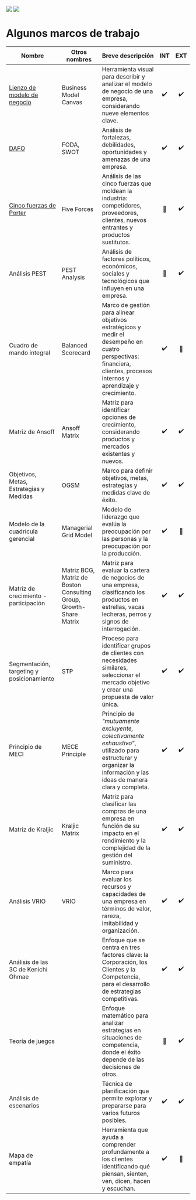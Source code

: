 [![](https://img.shields.io/badge/-Tabla_de_contenidos-000?style=flat&logo=Emlakjet&logoColor=red)](../README.md)
[![](https://img.shields.io/badge/-Inicio%20de%20cap%C3%ADtulo-000?style=flat&logo=Acclaim&logoColor=red)](./t01-00-00-modelosDeNegocioInnovacion.md)

# Algunos marcos de trabajo

|Nombre|Otros nombres|Breve descripción|INT|EXT
-|-|-|:-:|:-:
[Lienzo de modelo de negocio](lienzoModeloNegocio/README.md)|Business Model Canvas|Herramienta visual para describir y analizar el modelo de negocio de una empresa, considerando nueve elementos clave.|:heavy_check_mark:|:heavy_check_mark:
[DAFO](analisisDAFO/README.md)|FODA, SWOT|Análisis de fortalezas, debilidades, oportunidades y amenazas de una empresa.|:heavy_check_mark:|:heavy_check_mark:
[Cinco fuerzas de Porter](fiveForces/README.md)|Five Forces|Análisis de las cinco fuerzas que moldean la industria: competidores, proveedores, clientes, nuevos entrantes y productos sustitutos.|:black_square_button:|:heavy_check_mark:
Análisis PEST|PEST Analysis|Análisis de factores políticos, económicos, sociales y tecnológicos que influyen en una empresa.|:black_square_button:|:heavy_check_mark:
Cuadro de mando integral|Balanced Scorecard|Marco de gestión para alinear objetivos estratégicos y medir el desempeño en cuatro perspectivas: financiera, clientes, procesos internos y aprendizaje y crecimiento.|:heavy_check_mark:|:black_square_button:
Matriz de Ansoff|Ansoff Matrix|Matriz para identificar opciones de crecimiento, considerando productos y mercados existentes y nuevos.|:heavy_check_mark:|:heavy_check_mark:
Objetivos, Metas, Estrategias y Medidas|OGSM|Marco para definir objetivos, metas, estrategias y medidas clave de éxito.|:heavy_check_mark:|:heavy_check_mark:
Modelo de la cuadrícula gerencial|Managerial Grid Model|Modelo de liderazgo que evalúa la preocupación por las personas y la preocupación por la producción.|:heavy_check_mark:|:black_square_button:
Matriz de crecimiento - participación|Matriz BCG, Matriz de Boston Consulting Group, Growth-Share Matrix|Matriz para evaluar la cartera de negocios de una empresa, clasificando los productos en estrellas, vacas lecheras, perros y signos de interrogación.|:heavy_check_mark:|:heavy_check_mark:
Segmentación, targeting y posicionamiento|STP|Proceso para identificar grupos de clientes con necesidades similares, seleccionar el mercado objetivo y crear una propuesta de valor única.|:heavy_check_mark:|:heavy_check_mark:
Principio de MECI|MECE Principle|Principio de *"mutuamente excluyente, colectivamente exhaustivo"*, utilizado para estructurar y organizar la información y las ideas de manera clara y completa.|:heavy_check_mark:|:heavy_check_mark:
Matriz de Kraljic|Kraljic Matrix|Matriz para clasificar las compras de una empresa en función de su impacto en el rendimiento y la complejidad de la gestión del suministro.|:heavy_check_mark:|:heavy_check_mark:
Análisis VRIO|VRIO|Marco para evaluar los recursos y capacidades de una empresa en términos de valor, rareza, imitabilidad y organización.|:heavy_check_mark:|:heavy_check_mark:
Análisis de las 3C de Kenichi Ohmae||Enfoque que se centra en tres factores clave: la Corporación, los Clientes y la Competencia, para el desarrollo de estrategias competitivas.|:heavy_check_mark:|:heavy_check_mark:
Teoría de juegos||Enfoque matemático para analizar estrategias en situaciones de competencia, donde el éxito depende de las decisiones de otros.|:black_square_button:|:heavy_check_mark:
Análisis de escenarios||Técnica de planificación que permite explorar y prepararse para varios futuros posibles.|:heavy_check_mark:|:heavy_check_mark:
Mapa de empatía||Herramienta que ayuda a comprender profundamente a los clientes identificando qué piensan, sienten, ven, dicen, hacen y escuchan.|:heavy_check_mark:|:black_square_button:
